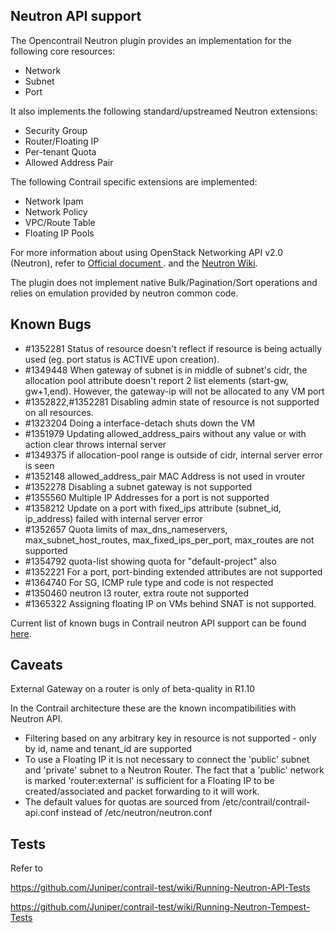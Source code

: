 Neutron API support
-------------------


The Opencontrail Neutron plugin provides an implementation for the following core resources:
   
* Network
* Subnet
* Port
    
It also implements the following standard/upstreamed Neutron extensions:

* Security Group
* Router/Floating IP
* Per-tenant Quota
* Allowed Address Pair

The following Contrail specific extensions are implemented:

* Network Ipam
* Network Policy
* VPC/Route Table
* Floating IP Pools

For more information about using OpenStack Networking API v2.0 (Neutron), refer to [Official document ](http://docs.openstack.org/api/openstack-network/2.0/content/). and the [Neutron Wiki](http://wiki.openstack.org/wiki/Neutron).

The plugin does not implement native Bulk/Pagination/Sort operations and relies on emulation provided by neutron common code. 

## Known Bugs ##

* \#1352281 Status of resource doesn't reflect if resource is being actually used (eg. port status is ACTIVE upon creation). 
* \#1349448 When gateway of subnet is in middle of subnet's cidr, the allocation pool attribute doesn't report 2 list elements (start-gw, gw+1,end). However, the gateway-ip will not be allocated to any VM port
* \#1352822,#1352281 Disabling admin state of resource is not supported on all resources.
* \#1323204 Doing a interface-detach shuts down the VM
* \#1351979 Updating allowed_address_pairs without any value or with action clear throws internal server
* \#1349375 if allocation-pool range is outside of cidr, internal server error is seen
* \#1352148 allowed_address_pair MAC Address is not used in vrouter
* \#1352278 Disabling a subnet gateway is not supported
* \#1355560 Multiple IP Addresses for a port is not supported
* \#1358212 Update on a port with fixed_ips attribute (subnet_id, ip_address) failed with internal server error
* \#1352657 Quota limits of max_dns_nameservers, max_subnet_host_routes, max_fixed_ips_per_port, max_routes are not supported
* \#1354792 quota-list showing quota for "default-project" also
* \#1352221 For a port, port-binding extended attributes are not supported
* \#1364740 For SG, ICMP rule type and code is not respected
* \#1350460 neutron l3 router, extra route not supported
* \#1365322 Assigning floating IP on VMs behind SNAT is not supported.

Current list of known bugs in Contrail neutron API support can be found [here](http://bit.ly/1lHXzAf).
## Caveats ##

External Gateway on a router is only of beta-quality in R1.10

In the Contrail architecture these are the known incompatibilities with Neutron API.

* Filtering based on any arbitrary key in resource is not supported - only by id, name and tenant_id are supported
* To use a Floating IP it is not necessary to connect the 'public' subnet and 'private' subnet to a Neutron Router. The fact that a 'public' network is marked 'router:external' is sufficient for a Floating IP to be created/associated and packet forwarding to it will work.
* The default values for quotas are sourced from /etc/contrail/contrail-api.conf instead of /etc/neutron/neutron.conf


## Tests ##

Refer to 

https://github.com/Juniper/contrail-test/wiki/Running-Neutron-API-Tests

https://github.com/Juniper/contrail-test/wiki/Running-Neutron-Tempest-Tests